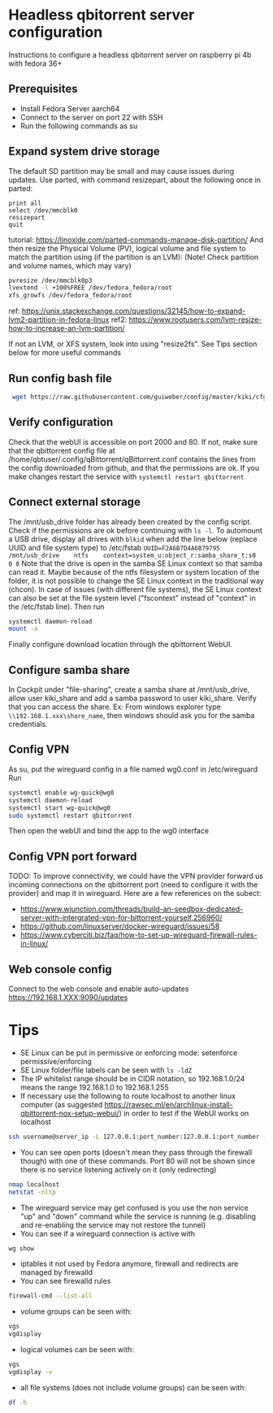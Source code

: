 # Headless qbitorrent server configuration
Instructions to configure a headless qbitorrent server on raspberry pi 4b with fedora 36+

## Prerequisites
- Install Fedora Server aarch64
- Connect to the server on port 22 with SSH
- Run the following commands as su

## Expand system drive storage
The default SD partition may be small and may cause issues during updates. Use parted, with command resizepart, about the following once in parted:
```
print all
select /dev/mmcblk0
resizepart
quit
```
tutorial: https://linoxide.com/parted-commands-manage-disk-partition/
And then resize the Physical Volume (PV), logical volume and file system to match the partition using (if the partition is an LVM):
(Note! Check partition and volume names, which may vary)
 ```bash
pvresize /dev/mmcblk0p3
lvextend -l +100%FREE /dev/fedora_fedora/root
xfs_growfs /dev/fedora_fedora/root
```
ref: https://unix.stackexchange.com/questions/32145/how-to-expand-lvm2-partition-in-fedora-linux
ref2: https://www.rootusers.com/lvm-resize-how-to-increase-an-lvm-partition/

If not an LVM, or XFS system, look into using "resize2fs". See Tips section below for more useful commands

## Run config bash file
```bash
 wget https://raw.githubusercontent.com/guiweber/config/master/kiki/cfg.sh -O cfg.sh && bash cfg.sh | tee cfg.log
```

## Verify configuration
Check that the webUI is accessible on port 2000 and 80. If not, make sure that the qbittorrent config file at /home/qbtuser/.config/qBittorrent/qBittorrent.conf contains the lines from the config downloaded from github, and that the permissions are ok. If you make changes restart the service with ```systemctl restart qbittorrent```

## Connect external storage
The /mnt/usb_drive folder has already been created by the config script. Check if the permissions are ok before continuing with ```ls -l```. To automount a USB drive, display all drives with ```blkid``` when add the line below (replace UUID and file system type) to /etc/fstab
```UUID=F2A6B7D4A6B79795 /mnt/usb_drive    ntfs    context=system_u:object_r:samba_share_t:s0        0 0```
Note that the drive is open in the samba SE Linux context so that samba can read it. Maybe because of the ntfs filesystem or system location of the folder, it is not possible to change the SE Linux context in the traditional way (chcon). In case of issues (with different file systems), the SE Linux context can also be set at the file system level ("fscontext" instead of "context" in the /etc/fstab line).
Then run
```bash
systemctl daemon-reload
mount -a
```

Finally configure download location through the qbittorrent WebUI.

## Configure samba share
In Cockpit under "file-sharing", create a samba share at /mnt/usb_drive, allow user kiki_share and add a samba password to user kiki_share. Verify that you can access the share. Ex: From windows explorer type ```\\192.168.1.xxx\share_name```, then windows should ask you for the samba credentials.

## Config VPN
As su, put the wireguard config in a file named wg0.conf in /etc/wireguard
Run 
```bash
systemctl enable wg-quick@wg0
systemctl daemon-reload
systemctl start wg-quick@wg0
sudo systemctl restart qbittorrent
```
Then open the webUI and bind the app to the wg0 interface

## Config VPN port forward
TODO: To improve connectivity, we could have the VPN provider forward us incoming connections on the qbittorrent port (need to configure it with the provider) and map it in wireguard. Here are a few references on the subect:
- https://www.wjunction.com/threads/build-an-seedbox-dedicated-server-with-intergrated-vpn-for-bittorrent-yourself.256960/
- https://github.com/linuxserver/docker-wireguard/issues/58
- https://www.cyberciti.biz/faq/how-to-set-up-wireguard-firewall-rules-in-linux/

## Web console config
Connect to the web console and enable auto-updates
https://192.168.1.XXX:9090/updates


# Tips
- SE Linux can be put in permissive or enforcing mode: setenforce permissive/enforcing
- SE Linux folder/file labels can be seen with ```ls -ldZ```
- The IP whitelist range should be in CIDR notation, so 192.168.1.0/24 means the range 192.168.1.0 to 192.168.1.255
- If necessary use the following to route localhost to another linux computer (as suggested https://rawsec.ml/en/archlinux-install-qbittorrent-nox-setup-webui/) in order to test if the WebUI works on localhost
 ```bash
ssh username@server_ip -L 127.0.0.1:port_number:127.0.0.1:port_number -N
```

-  You can see open ports (doesn't mean they pass through the firewall though) with one of these commands. Port 80 will not be shown since there is no service listening actively on it (only redirecting)
 ```bash
nmap localhost
netstat -nltp
```

- The wireguard service may get confused is you use the non service "up" and "down" command while the service is running (e.g. disabling and re-enabling the service may not restore the tunnel)
-  You can see if a wireguard connection is active with 
 ```bash
wg show
```

- iptables it not used by Fedora anymore, firewall and redirects are managed by firewalld
- You can see firewalld rules
```bash
firewall-cmd --list-all
```


- volume groups can be seen with:
 ```bash
vgs
vgdisplay
```
- logical volumes can be seen with:
 ```bash
vgs
vgdisplay -v
```
- all file systems (does not include volume groups) can be seen with:
 ```bash
df -h
```

